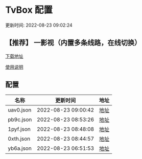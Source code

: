 # TvBox 配置

更新时间: 2022-08-23 09:02:24

## 【推荐】 一影视（内置多条线路，在线切换）

[下载地址](https://ghproxy.com/https://raw.githubusercontent.com/tv-player/apks/main/live/一影视.apk)

[使用说明](https://github.com/tv-player/apks/blob/main/README.md)

## 配置


|   名称  | 更新时间  |地址  |
|  ----  | ----  |----  |
|  uav0.json | 2022-08-23 09:00:42 |[地址](https://box.okeybox.top/tv/uav0.json) |
|  pb9c.json | 2022-08-23 08:53:26 |[地址](https://box.okeybox.top/tv/pb9c.json) |
|  1pyf.json | 2022-08-23 08:48:08 |[地址](https://box.okeybox.top/tv/1pyf.json) |
|  0xth.json | 2022-08-23 08:44:57 |[地址](https://box.okeybox.top/tv/0xth.json) |
|  yb6a.json | 2022-08-23 06:51:53 |[地址](https://box.okeybox.top/tv/yb6a.json) |
  






